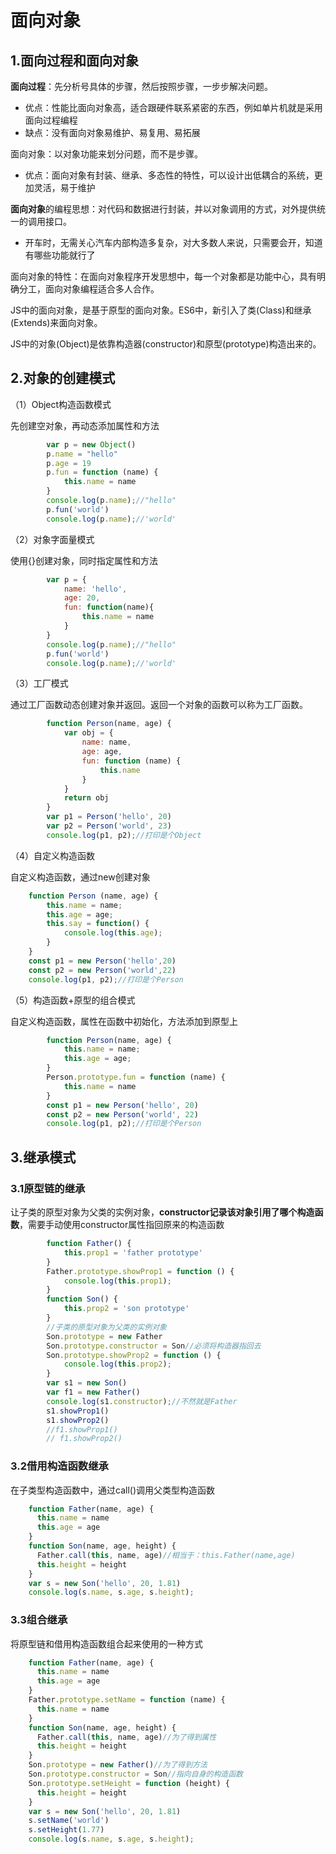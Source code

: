 # 面向对象

## 1.面向过程和面向对象

**面向过程**：先分析号具体的步骤，然后按照步骤，一步步解决问题。

- 优点：性能比面向对象高，适合跟硬件联系紧密的东西，例如单片机就是采用面向过程编程
- 缺点：没有面向对象易维护、易复用、易拓展

面向对象：以对象功能来划分问题，而不是步骤。

- 优点：面向对象有封装、继承、多态性的特性，可以设计出低耦合的系统，更加灵活，易于维护

**面向对象**的编程思想：对代码和数据进行封装，并以对象调用的方式，对外提供统一的调用接口。

- 开车时，无需关心汽车内部构造多复杂，对大多数人来说，只需要会开，知道有哪些功能就行了

面向对象的特性：在面向对象程序开发思想中，每一个对象都是功能中心，具有明确分工，面向对象编程适合多人合作。

JS中的面向对象，是基于原型的面向对象。ES6中，新引入了类(Class)和继承(Extends)来面向对象。

JS中的对象(Object)是依靠构造器(constructor)和原型(prototype)构造出来的。

## 2.对象的创建模式

（1）Object构造函数模式

先创建空对象，再动态添加属性和方法

```js
        var p = new Object()
        p.name = "hello"
        p.age = 19
        p.fun = function (name) {
            this.name = name
        }
        console.log(p.name);//"hello"
        p.fun('world')
        console.log(p.name);//'world'
```

（2）对象字面量模式

使用{}创建对象，同时指定属性和方法

```js
        var p = {
            name: 'hello',
            age: 20,
            fun: function(name){
                this.name = name
            }
        }
        console.log(p.name);//"hello"
        p.fun('world')
        console.log(p.name);//'world'
```

（3）工厂模式

通过工厂函数动态创建对象并返回。返回一个对象的函数可以称为工厂函数。

```js
        function Person(name, age) {
            var obj = {
                name: name,
                age: age,
                fun: function (name) {
                    this.name
                }
            }
            return obj
        }
        var p1 = Person('hello', 20)
        var p2 = Person('world', 23)
        console.log(p1, p2);//打印是个Object
```

（4）自定义构造函数

自定义构造函数，通过new创建对象

```js
    function Person (name, age) {
        this.name = name;
        this.age = age;
        this.say = function() {
            console.log(this.age);
        }
    }
    const p1 = new Person('hello',20)
    const p2 = new Person('world',22)  
    console.log(p1, p2);//打印是个Person
```

（5）构造函数+原型的组合模式

自定义构造函数，属性在函数中初始化，方法添加到原型上

```js
        function Person(name, age) {
            this.name = name;
            this.age = age;
        }
        Person.prototype.fun = function (name) {
            this.name = name
        }
        const p1 = new Person('hello', 20)
        const p2 = new Person('world', 22)
        console.log(p1, p2);//打印是个Person
```

## 3.继承模式

### 3.1原型链的继承

让子类的原型对象为父类的实例对象，**constructor记录该对象引用了哪个构造函数**，需要手动使用constructor属性指回原来的构造函数

```js
        function Father() {
            this.prop1 = 'father prototype'
        }
        Father.prototype.showProp1 = function () {
            console.log(this.prop1);
        }
        function Son() {
            this.prop2 = 'son prototype'
        }
		//子类的原型对象为父类的实例对象
        Son.prototype = new Father
        Son.prototype.constructor = Son//必须将构造器指回去
        Son.prototype.showProp2 = function () {
            console.log(this.prop2);
        }
        var s1 = new Son()
        var f1 = new Father()
        console.log(s1.constructor);//不然就是Father
        s1.showProp1()
        s1.showProp2()
        //f1.showProp1()
        // f1.showProp2()
```

### 3.2借用构造函数继承

在子类型构造函数中，通过call()调用父类型构造函数

```js
    function Father(name, age) {
      this.name = name
      this.age = age
    }
    function Son(name, age, height) {
      Father.call(this, name, age)//相当于：this.Father(name,age)
      this.height = height
    }
    var s = new Son('hello', 20, 1.81)
    console.log(s.name, s.age, s.height);
```

### 3.3组合继承

将原型链和借用构造函数组合起来使用的一种方式

```js
    function Father(name, age) {
      this.name = name
      this.age = age
    }
    Father.prototype.setName = function (name) {
      this.name = name
    }
    function Son(name, age, height) {
      Father.call(this, name, age)//为了得到属性
      this.height = height
    }
    Son.prototype = new Father()//为了得到方法
    Son.prototype.constructor = Son//指向自身的构造函数
    Son.prototype.setHeight = function (height) {
      this.height = height
    }
    var s = new Son('hello', 20, 1.81)
    s.setName('world')
    s.setHeight(1.77)
    console.log(s.name, s.age, s.height);
```

